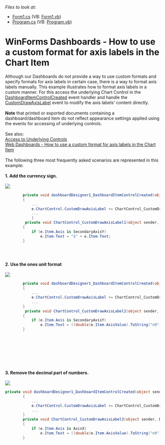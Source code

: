<!-- default file list -->
*Files to look at*:

* [Form1.cs](./CS/DesignerSample/Form1.cs) (VB: [Form1.vb](./VB/DesignerSample/Form1.vb))
* [Program.cs](./CS/DesignerSample/Program.cs) (VB: [Program.vb](./VB/DesignerSample/Program.vb))
<!-- default file list end -->
# WinForms Dashboards - How to use a custom format for axis labels in the Chart Item


<p>Although our Dashboards do not provide a way to use custom formats and specify formats for axis labels in certain case, there is a way to format axis labels manually. This example illustrates how to format axis labels in a custom manner. For this access the underlying Chart Control in the <a href="https://documentation.devexpress.com/Dashboard/DevExpress.DashboardWin.DashboardDesigner.DashboardItemControlCreated.event">DashboardItemControlCreated</a> event handler and handle the <a href="https://documentation.devexpress.com/WindowsForms/DevExpress.XtraCharts.ChartControl.CustomDrawAxisLabel.event">CustomDrawAxisLabel</a> event to modify the axis labels' content directly.<br> <br><strong>Note</strong> that printed or exported documents containing a dashboard/dashboard item do not reflect appearance settings applied using the events for accessing of underlying controls.<br><br>See also:<br><a href="https://documentation.devexpress.com/Dashboard/18019/Building-the-Designer-and-Viewer-Applications/WinForms-Viewer/Access-to-Underlying-Controls">Access to Underlying Controls</a><br><a href="https://www.devexpress.com/Support/Center/p/T602710">Web Dashboards - How to use a custom format for axis labels in the Chart Item</a><br><br>The following three most frequently asked scenarios are represented in this example:<br><br><strong>1. Add the currency sign.<br><br></strong><img src="https://raw.githubusercontent.com/DevExpress-Examples/winforms-dashboards-how-to-use-a-custom-format-for-axis-labels-in-the-chart-item-t597204/16.1.4+/media/5fb249b9-5c53-44f8-ad06-5cf65a5fecf9.png"></p>


```cs
        private void dashboardDesigner1_DashboardItemControlCreated(object sender, DevExpress.DashboardWin.DashboardItemControlEventArgs e)
        {
            ...
            e.ChartControl.CustomDrawAxisLabel += ChartControl_CustomDrawAxisLabel1;
            ...
            }
         private void ChartControl_CustomDrawAxisLabel1(object sender, DevExpress.XtraCharts.CustomDrawAxisLabelEventArgs e)
        {
            if (e.Item.Axis is SecondaryAxisY)
                e.Item.Text = "$" + e.Item.Text;
        }
 

```


<p> </p>
<p><strong>2. Use the ones unit format <br></strong><br><img src="https://raw.githubusercontent.com/DevExpress-Examples/winforms-dashboards-how-to-use-a-custom-format-for-axis-labels-in-the-chart-item-t597204/16.1.4+/media/4c608077-a264-4f03-a8fb-b18bd653b42c.png"></p>


```cs
        private void dashboardDesigner1_DashboardItemControlCreated(object sender, DevExpress.DashboardWin.DashboardItemControlEventArgs e)
        {
            ...
            e.ChartControl.CustomDrawAxisLabel += ChartControl_CustomDrawAxisLabel2;
            ...
        }
         private void ChartControl_CustomDrawAxisLabel2(object sender, DevExpress.XtraCharts.CustomDrawAxisLabelEventArgs e)
        {
            if (e.Item.Axis is SecondaryAxisY)
                e.Item.Text = ((double)e.Item.AxisValue).ToString("n0");
        }

```


<p> </p>
<p> </p>
<p> </p>
<p><br><strong>3. Remove the decimal part of numbers.<br></strong><br><img src="https://raw.githubusercontent.com/DevExpress-Examples/winforms-dashboards-how-to-use-a-custom-format-for-axis-labels-in-the-chart-item-t597204/16.1.4+/media/df327637-cb42-444e-91eb-4d7a56c42ce9.png"></p>


```cs
private void dashboardDesigner1_DashboardItemControlCreated(object sender, DevExpress.DashboardWin.DashboardItemControlEventArgs e)
        {
            ...
            e.ChartControl.CustomDrawAxisLabel += ChartControl_CustomDrawAxisLabel3;
            ...
        }
        private void ChartControl_CustomDrawAxisLabel3(object sender, DevExpress.XtraCharts.CustomDrawAxisLabelEventArgs e)
        {
            if (e.Item.Axis is AxisX)
                e.Item.Text = ((double)e.Item.AxisValue).ToString("n0");
        }
```



<br/>


